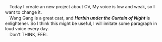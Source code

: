 　Today I create an new project about CV, My voice is low and weak, so I want to change it.</br>
　Wang Gang is a great cast, and ***Harbin under the Curtain of Night*** is enlightener. So I think this might be useful, I will imitate some paragraph in loud voice every day.</br>
　Don't THINK, FEEl.</br>